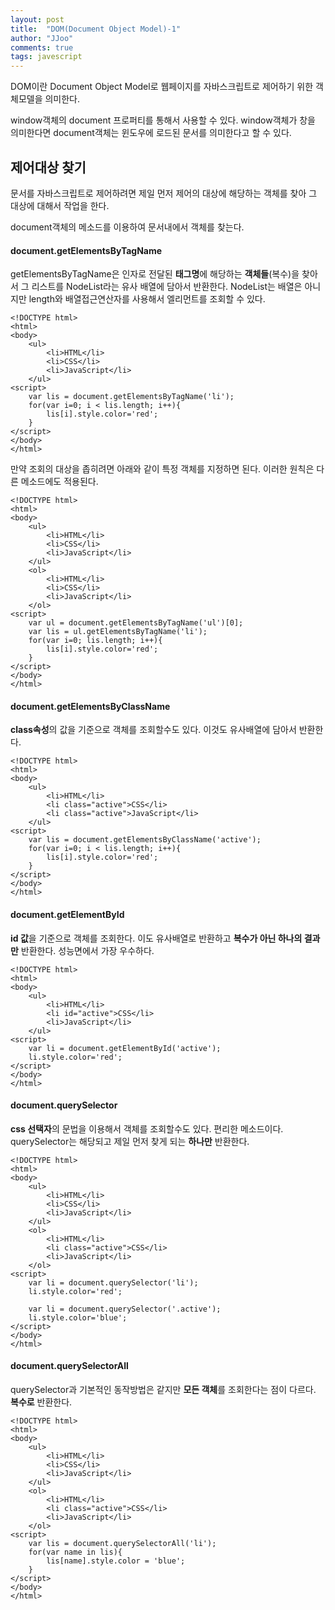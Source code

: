 ```yaml
---
layout: post
title:  "DOM(Document Object Model)-1"
author: "JJoo"
comments: true
tags: javescript
---
```



DOM이란 Document Object Model로 웹페이지를 자바스크립트로 제어하기 위한 객체모델을 의미한다.

window객체의 document 프로퍼티를 통해서 사용할 수 있다. window객체가 창을 의미한다면 document객체는 윈도우에 로드된 문서를 의미한다고 할 수 있다. 


## 제어대상 찾기

문서를 자바스크립트로 제어하려면 제일 먼저 제어의 대상에 해당하는 객체를 찾아 그 대상에 대해서 작업을 한다.

document객체의 메소드를 이용하여 문서내에서 객체를 찾는다.


#### document.getElementsByTagName

getElementsByTagName은 인자로 전달된 **태그명**에 해당하는 **객체들**(복수)을 찾아서 그 리스트를 NodeList라는 유사 배열에 담아서 반환한다. 
NodeList는 배열은 아니지만 length와 배열접근연산자를 사용해서 엘리먼트를 조회할 수 있다.

```javascropt
<!DOCTYPE html>
<html>
<body>
	<ul>
		<li>HTML</li>
		<li>CSS</li>
		<li>JavaScript</li>
	</ul>
<script>
	var lis = document.getElementsByTagName('li');
	for(var i=0; i < lis.length; i++){
		lis[i].style.color='red'; 
	}
</script>
</body>
</html>
```

만약 조회의 대상을 좁히려면 아래와 같이 특정 객체를 지정하면 된다. 이러한 원칙은 다른 메소드에도 적용된다.


```javascropt
<!DOCTYPE html>
<html>
<body>
	<ul>
		<li>HTML</li>
		<li>CSS</li>
		<li>JavaScript</li>
	</ul>
	<ol>
		<li>HTML</li>
		<li>CSS</li>
		<li>JavaScript</li>
	</ol>
<script>
	var ul = document.getElementsByTagName('ul')[0];
	var lis = ul.getElementsByTagName('li');
	for(var i=0; lis.length; i++){
		lis[i].style.color='red'; 
	}
</script>
</body>
</html>
```


#### document.getElementsByClassName

**class속성**의 값을 기준으로 객체를 조회할수도 있다.
이것도 유사배열에 담아서 반환한다.


```javascropt
<!DOCTYPE html>
<html>
<body>
	<ul>
		<li>HTML</li>
		<li class="active">CSS</li>
		<li class="active">JavaScript</li>
	</ul>
<script>
	var lis = document.getElementsByClassName('active');
	for(var i=0; i < lis.length; i++){
		lis[i].style.color='red'; 
	}
</script>
</body>
</html>
```


#### document.getElementById

**id 값**을 기준으로 객체를 조회한다. 이도 유사배열로 반환하고 **복수가 아닌 하나의 결과만** 반환한다.
성능면에서 가장 우수하다.


```javascropt
<!DOCTYPE html>
<html>
<body>
	<ul>
		<li>HTML</li>
		<li id="active">CSS</li>
		<li>JavaScript</li>
	</ul>
<script>
	var li = document.getElementById('active');
	li.style.color='red';
</script>
</body>
</html>
```


#### document.querySelector 

**css 선택자**의 문법을 이용해서 객체를 조회할수도 있다. 편리한 메소드이다.
querySelector는 해당되고 제일 먼저 찾게 되는 **하나만** 반환한다.

```javascropt
<!DOCTYPE html>
<html>
<body>
	<ul>
		<li>HTML</li>
		<li>CSS</li>
		<li>JavaScript</li>
	</ul>
	<ol>
		<li>HTML</li>
		<li class="active">CSS</li>
		<li>JavaScript</li>
	</ol>
<script>
	var li = document.querySelector('li');
	li.style.color='red';
	
	var li = document.querySelector('.active');
	li.style.color='blue';
</script>
</body>
</html>
```


#### 	document.querySelectorAll

querySelector과 기본적인 동작방법은 같지만 **모든 객체**를 조회한다는 점이 다르다.
**복수로** 반환한다.

```javascropt
<!DOCTYPE html>
<html>
<body>
	<ul>
		<li>HTML</li>
		<li>CSS</li>
		<li>JavaScript</li>
	</ul>
	<ol>
		<li>HTML</li>
		<li class="active">CSS</li>
		<li>JavaScript</li>
	</ol>
<script>
	var lis = document.querySelectorAll('li');
	for(var name in lis){
		lis[name].style.color = 'blue';
	}
</script>
</body>
</html>
```

